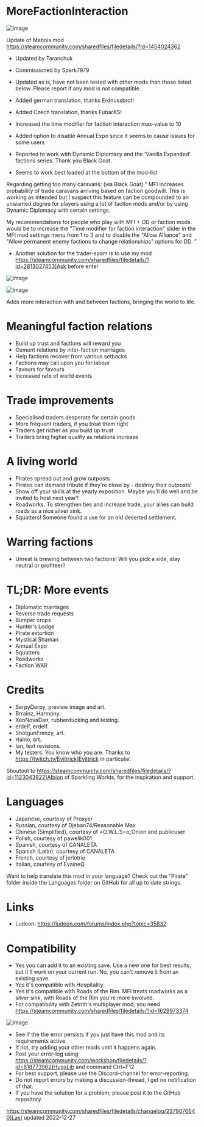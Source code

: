 # MoreFactionInteraction

![Image](https://i.imgur.com/buuPQel.png)

Update of Mehnis mod
https://steamcommunity.com/sharedfiles/filedetails/?id=1454024362

- Updated by Taranchuk
- Commissioned by Spark7979
- Updated as is, have not been tested with other mods than those listed below. Please report if any mod is not compatible.
- Added german translation, thanks Erdnussbrot!
- Added Czech translation, thanks FubarXS!
- Increased the time modifier for faction interaction max-value to 10
- Added option to disable Annual Expo since it seems to cause issues for some users

- Reported to work with Dynamic Diplomacy and the 'Vanilla Expanded' factions series. Thank you Black Goat.
- Seems to work best loaded at the bottom of the mod-list

Regarding getting too many caravans: (via Black Goat)
” MFI increases probability of trade caravans arriving based on faction goodwill. This is working as intended but I suspect this feature can be compounded to an unwanted degree for players using a lot of faction mods and/or by using Dynamic Diplomacy with certain settings.

My recommendations for people who play with MFI + DD or faction mods would be to increase the "Time modifier for faction interaction" slider in the MFI mod settings menu from 1 to 3 and to disable the "Allow Alliance" and "Allow permanent enemy factions to change relationships" options for DD. ”

- Another solution for the trader-spam is to use my mod https://steamcommunity.com/sharedfiles/filedetails/?id=2813027453]Ask before enter

![Image](https://i.imgur.com/pufA0kM.png)

	
![Image](https://i.imgur.com/Z4GOv8H.png)

Adds more interaction with and between factions, bringing the world to life.

# Meaningful faction relations

- Build up trust and factions will reward you
- Cement relations by inter-faction marriages
- Help factions recover from various setbacks
- Factions may call upon you for labour
- Favours for favours
- Increased rate of world events

# Trade improvements

- Specialised traders desperate for certain goods
- More frequent traders, if you treat them right
- Traders get richer as you build up trust
- Traders bring higher quality as relations increase

# A living world

- Pirates spread out and grow outposts
- Pirates can demand tribute if they're close by - destroy their outposts!
- Show off your skills at the yearly exposition. Maybe you'll do well and be invited to host next year?
- Roadworks. To strengthen ties and increase trade, your allies can build roads as a nice silver sink.
- Squatters! Someone found a use for an old deserted settlement.

# Warring factions

- Unrest is brewing between two factions! Will you pick a side, stay neutral or profiteer? 

# TL;DR: More events

- Diplomatic marriages
- Reverse trade requests
- Bumper crops
- Hunter's Lodge
- Pirate extortion
- Mystical Shaman
- Annual Expo
- Squatters
- Roadworks
- Faction WAR

# Credits

- SerpyDerpy, preview image and art.
- Brrainz, Harmony.
- XeoNovaDan, rubberducking and testing.
- erdelf, erdelf.
- ShotgunFrenzy, art.
- Halno, art.
- Ian, text revisions.
- My testers. You know who you are. Thanks to https://twitch.tv/Eviltrick]Eviltrick in particular.

Shoutout to https://steamcommunity.com/sharedfiles/filedetails/?id=1123043922]Albion of Sparkling Worlds, for the inspiration and support. 

# Languages

- Japanese, courtesy of Proxyer
- Russian, courtesy of Djeban74/Reasonable Max
- Chinese (Simplified), courtesy of =O.W.L.S=o_Onion and publicuser
- Polish, courtesy of pawelik001
- Spanish, courtesy of CANALETA
- Spanish (Latin), courtesy of CANALETA
- French, courtesy of jerlotrie
- Italian, courtesy of EvaineQ

Want to help translate this mod in your language? Check out the "Pirate" folder inside the Languages folder on GitHub for all up to date strings.

# Links

- Ludeon: https://ludeon.com/forums/index.php?topic=35832

# Compatibility

- Yes you can add it to an existing save. Use a new one for best results, but it'll work on your current run. No, you can't remove it from an existing save.
- Yes it's compatible with Hospitality.
- Yes it's compatible with Roads of the Rim. MFI treats roadworks as a silver sink, with Roads of the Rim you're more involved.
- For compatibility with Zetrith's multiplayer mod, you need https://steamcommunity.com/sharedfiles/filedetails/?id=1629973374

![Image](https://i.imgur.com/PwoNOj4.png)



-  See if the the error persists if you just have this mod and its requirements active.
-  If not, try adding your other mods until it happens again.
-  Post your error-log using https://steamcommunity.com/workshop/filedetails/?id=818773962]HugsLib and command Ctrl+F12
-  For best support, please use the Discord-channel for error-reporting.
-  Do not report errors by making a discussion-thread, I get no notification of that.
-  If you have the solution for a problem, please post it to the GitHub repository.




https://steamcommunity.com/sharedfiles/filedetails/changelog/2379076640]Last updated 2022-12-27
